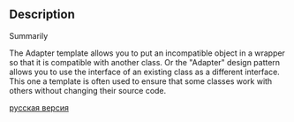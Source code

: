 ## Description

Summarily

The Adapter template allows you to put an incompatible object in a wrapper so that it is compatible with another class.
Or the "Adapter" design pattern allows you to use the interface of an existing class as a different interface. This one
a template is often used to ensure that some classes work with others without changing their source code.


[русская версия](README-rus.md)
